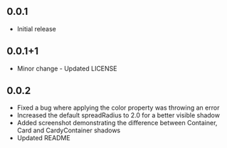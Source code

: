 ## 0.0.1

* Initial release

## 0.0.1+1

* Minor change - Updated LICENSE

## 0.0.2

* Fixed a bug where applying the color property was throwing an error
* Increased the default spreadRadius to 2.0 for a better visible shadow
* Added screenshot demonstrating the difference between Container, Card and CardyContainer shadows
* Updated README